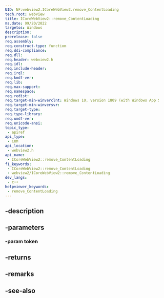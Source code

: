 ```yaml
---
UID: NF:webview2.ICoreWebView2.remove_ContentLoading
tech.root: webview
title: ICoreWebView2::remove_ContentLoading
ms.date: 09/20/2022
targetos: Windows
description: 
prerelease: false
req.assembly: 
req.construct-type: function
req.ddi-compliance: 
req.dll: 
req.header: webview2.h
req.idl: 
req.include-header: 
req.irql: 
req.kmdf-ver: 
req.lib: 
req.max-support: 
req.namespace: 
req.redist: 
req.target-min-winverclnt: Windows 10, version 1809 (with Windows App SDK 1.1 or later)
req.target-min-winversvr: 
req.target-type: 
req.type-library: 
req.umdf-ver: 
req.unicode-ansi: 
topic_type:
 - apiref
api_type:
 - COM
api_location:
 - webview2.h
api_name:
 - ICoreWebView2::remove_ContentLoading
f1_keywords:
 - ICoreWebView2::remove_ContentLoading
 - webview2/ICoreWebView2::remove_ContentLoading
dev_langs:
 - c++
helpviewer_keywords:
 - remove_ContentLoading
---
```


## -description

## -parameters

### -param token

## -returns

## -remarks

## -see-also

